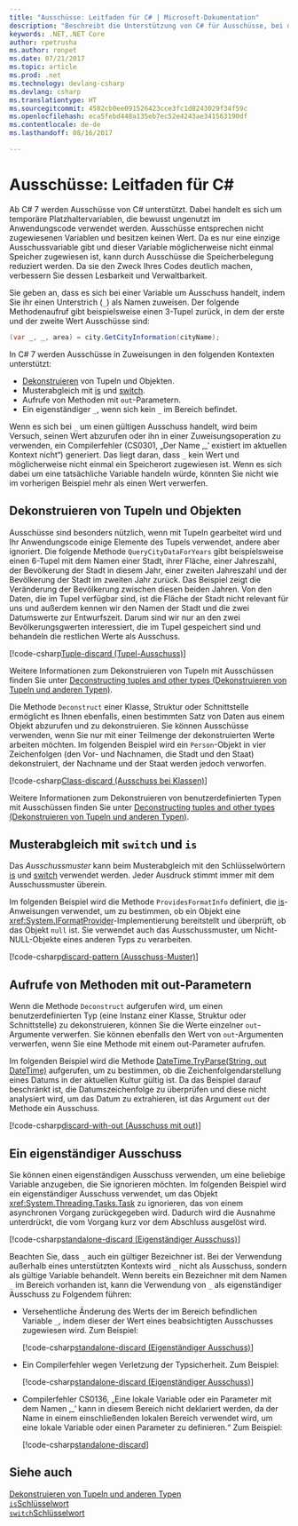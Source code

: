 ```yaml
---
title: "Ausschüsse: Leitfaden für C# | Microsoft-Dokumentation"
description: "Beschreibt die Unterstützung von C# für Ausschüsse, bei denen es sich um nicht zugewiesene, verwerfbare Variablen handelt, und die Möglichkeiten, wie Ausschüsse verwendet werden können."
keywords: .NET,.NET Core
author: rpetrusha
ms.author: ronpet
ms.date: 07/21/2017
ms.topic: article
ms.prod: .net
ms.technology: devlang-csharp
ms.devlang: csharp
ms.translationtype: HT
ms.sourcegitcommit: 4582cb0ee091526423cce3fc1d8243029f34f59c
ms.openlocfilehash: eca5febd448a135eb7ec52e4243ae341563190df
ms.contentlocale: de-de
ms.lasthandoff: 08/16/2017

---
```

# <a name="discards---c-guide"></a>Ausschüsse: Leitfaden für C#

Ab C# 7 werden Ausschüsse von C# unterstützt. Dabei handelt es sich um temporäre Platzhaltervariablen, die bewusst ungenutzt im Anwendungscode verwendet werden. Ausschüsse entsprechen nicht zugewiesenen Variablen und besitzen keinen Wert. Da es nur eine einzige Ausschussvariable gibt und dieser Variable möglicherweise nicht einmal Speicher zugewiesen ist, kann durch Ausschüsse die Speicherbelegung reduziert werden. Da sie den Zweck Ihres Codes deutlich machen, verbessern Sie dessen Lesbarkeit und Verwaltbarkeit.

Sie geben an, dass es sich bei einer Variable um Ausschuss handelt, indem Sie ihr einen Unterstrich (`_`) als Namen zuweisen. Der folgende Methodenaufruf gibt beispielsweise einen 3-Tupel zurück, in dem der erste und der zweite Wert Ausschüsse sind:

```csharp
(var _, _, area) = city.GetCityInformation(cityName);
```

In C# 7 werden Ausschüsse in Zuweisungen in den folgenden Kontexten unterstützt:

- [Dekonstruieren](deconstruct.md) von Tupeln und Objekten.
- Musterabgleich mit [is](language-reference/keywords/is.md) und [switch](language-reference/keywords/switch.md).
- Aufrufe von Methoden mit `out`-Parametern.
- Ein eigenständiger `_`, wenn sich kein `_` im Bereich befindet.

Wenn es sich bei `_` um einen gültigen Ausschuss handelt, wird beim Versuch, seinen Wert abzurufen oder ihn in einer Zuweisungsoperation zu verwenden, ein Compilerfehler (CS0301, „Der Name ‚_‘ existiert im aktuellen Kontext nicht“) generiert. Das liegt daran, dass `_` kein Wert und möglicherweise nicht einmal ein Speicherort zugewiesen ist. Wenn es sich dabei um eine tatsächliche Variable handeln würde, könnten Sie nicht wie im vorherigen Beispiel mehr als einen Wert verwerfen.

## <a name="tuple-and-object-deconstruction"></a>Dekonstruieren von Tupeln und Objekten

Ausschüsse sind besonders nützlich, wenn mit Tupeln gearbeitet wird und Ihr Anwendungscode einige Elemente des Tupels verwendet, andere aber ignoriert. Die folgende Methode `QueryCityDataForYears` gibt beispielsweise einen 6-Tupel mit dem Namen einer Stadt, ihrer Fläche, einer Jahreszahl, der Bevölkerung der Stadt in diesem Jahr, einer zweiten Jahreszahl und der Bevölkerung der Stadt im zweiten Jahr zurück. Das Beispiel zeigt die Veränderung der Bevölkerung zwischen diesen beiden Jahren. Von den Daten, die im Tupel verfügbar sind, ist die Fläche der Stadt nicht relevant für uns und außerdem kennen wir den Namen der Stadt und die zwei Datumswerte zur Entwurfszeit. Darum sind wir nur an den zwei Bevölkerungsgwerten interessiert, die im Tupel gespeichert sind und behandeln die restlichen Werte als Ausschuss.  

[!code-csharp[Tuple-discard (Tupel-Ausschuss)](../../samples/snippets/csharp/programming-guide/deconstructing-tuples/discard-tuple1.cs)]

Weitere Informationen zum Dekonstruieren von Tupeln mit Ausschüssen finden Sie unter [Deconstructing tuples and other types (Dekonstruieren von Tupeln und anderen Typen)](deconstruct.md#deconstructing-tuple-elements-with-discards).

Die Methode `Deconstruct` einer Klasse, Struktur oder Schnittstelle ermöglicht es Ihnen ebenfalls, einen bestimmten Satz von Daten aus einem Objekt abzurufen und zu dekonstruieren. Sie können Ausschüsse verwenden, wenn Sie nur mit einer Teilmenge der dekonstruierten Werte arbeiten möchten. Im folgenden Beispiel wird ein `Person`-Objekt in vier Zeichenfolgen (den Vor- und Nachnamen, die Stadt und den Staat) dekonstruiert, der Nachname und der Staat werden jedoch verworfen.

[!code-csharp[Class-discard (Ausschuss bei Klassen)](../../samples/snippets/csharp/programming-guide/deconstructing-tuples/class-discard1.cs)]

Weitere Informationen zum Dekonstruieren von benutzerdefinierten Typen mit Ausschüssen finden Sie unter [Deconstructing tuples and other types (Dekonstruieren von Tupeln und anderen Typen)](deconstruct.md#deconstructing-a-user-defined-type-with-discards).

## <a name="pattern-matching-with-switch-and-is"></a>Musterabgleich mit `switch` und `is`

Das *Ausschussmuster* kann beim Musterabgleich mit den Schlüsselwörtern [is](language-reference/keywords/is.md) und [switch](language-reference/keywords/switch.md) verwendet werden. Jeder Ausdruck stimmt immer mit dem Ausschussmuster überein.

Im folgenden Beispiel wird die Methode `ProvidesFormatInfo` definiert, die [is](language-reference/keywords/is.md)-Anweisungen verwendet, um zu bestimmen, ob ein Objekt eine <xref:System.IFormatProvider>-Implementierung bereitstellt und überprüft, ob das Objekt `null` ist. Sie verwendet auch das Ausschussmuster, um Nicht-NULL-Objekte eines anderen Typs zu verarbeiten.

[!code-csharp[discard-pattern (Ausschuss-Muster)](../../samples/snippets/csharp/programming-guide/discards/discard-pattern2.cs)]

## <a name="calls-to-methods-with-out-parameters"></a>Aufrufe von Methoden mit out-Parametern

Wenn die Methode `Deconstruct` aufgerufen wird, um einen benutzerdefinierten Typ (eine Instanz einer Klasse, Struktur oder Schnittstelle) zu dekonstruieren, können Sie die Werte einzelner `out`-Argumente verwerfen. Sie können ebenfalls den Wert von `out`-Argumenten verwerfen, wenn Sie eine Methode mit einem out-Parameter aufrufen. 

Im folgenden Beispiel wird die Methode [DateTime.TryParse(String, out DateTime)](<xref:System.DateTime.TryParse(System.String,System.DateTime@)>) aufgerufen, um zu bestimmen, ob die Zeichenfolgendarstellung eines Datums in der aktuellen Kultur gültig ist. Da das Beispiel darauf beschränkt ist, die Datumszeichenfolge zu überprüfen und diese nicht analysiert wird, um das Datum zu extrahieren, ist das Argument `out` der Methode ein Ausschuss.

[!code-csharp[discard-with-out (Ausschuss mit out)](../../samples/snippets/csharp/programming-guide/discards/discard-out1.cs)]

## <a name="a-standalone-discard"></a>Ein eigenständiger Ausschuss

Sie können einen eigenständigen Ausschuss verwenden, um eine beliebige Variable anzugeben, die Sie ignorieren möchten. Im folgenden Beispiel wird ein eigenständiger Ausschuss verwendet, um das Objekt <xref:System.Threading.Tasks.Task> zu ignorieren, das von einem asynchronen Vorgang zurückgegeben wird. Dadurch wird die Ausnahme unterdrückt, die vom Vorgang kurz vor dem Abschluss ausgelöst wird.

[!code-csharp[standalone-discard (Eigenständiger Ausschuss)](../../samples/snippets/csharp/programming-guide/discards/standalone-discard1.cs)]

Beachten Sie, dass `_` auch ein gültiger Bezeichner ist. Bei der Verwendung außerhalb eines unterstützten Kontexts wird `_` nicht als Ausschuss, sondern als gültige Variable behandelt. Wenn bereits ein Bezeichner mit dem Namen `_` im Bereich vorhanden ist, kann die Verwendung von `_` als eigenständiger Ausschuss zu Folgendem führen:

- Versehentliche Änderung des Werts der im Bereich befindlichen Variable `_`, indem dieser der Wert eines beabsichtigten Ausschusses zugewiesen wird. Zum Beispiel:

   [!code-csharp[standalone-discard (Eigenständiger Ausschuss)](../../samples/snippets/csharp/programming-guide/discards/standalone-discard2.cs#1)]
 
- Ein Compilerfehler wegen Verletzung der Typsicherheit. Zum Beispiel:

   [!code-csharp[standalone-discard (Eigenständiger Ausschuss)](../../samples/snippets/csharp/programming-guide/discards/standalone-discard2.cs#2)]
 
- Compilerfehler CS0136, „Eine lokale Variable oder ein Parameter mit dem Namen ‚_‘ kann in diesem Bereich nicht deklariert werden, da der Name in einem einschließenden lokalen Bereich verwendet wird, um eine lokale Variable oder einen Parameter zu definieren.“ Zum Beispiel:

   [!code-csharp[standalone-discard](../../samples/snippets/csharp/programming-guide/discards/standalone-discard2.cs#3)]

## <a name="see-also"></a>Siehe auch
[Dekonstruieren von Tupeln und anderen Typen](deconstruct.md)   
[`is`Schlüsselwort](language-reference/keywords/is.md)   
[`switch`Schlüsselwort](language-reference/keywords/switch.md)   

